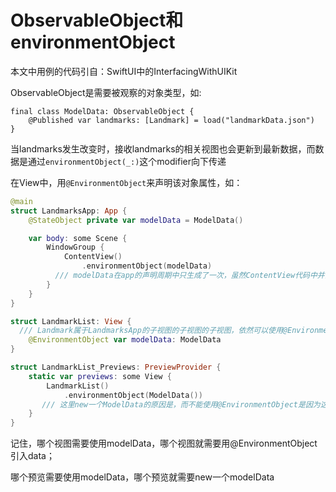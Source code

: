# ObservableObject和environmentObject

本文中用例的代码引自：SwiftUI中的InterfacingWithUIKit

ObservableObject是需要被观察的对象类型，如:

```swi
final class ModelData: ObservableObject {
    @Published var landmarks: [Landmark] = load("landmarkData.json")
}
```

当landmarks发生改变时，接收landmarks的相关视图也会更新到最新数据，而数据是通过`environmentObject(_:)`这个modifier向下传递

在View中，用`@EnvironmentObject`来声明该对象属性，如：

```swift
@main
struct LandmarksApp: App {
    @StateObject private var modelData = ModelData()

    var body: some Scene {
        WindowGroup {
            ContentView()
                .environmentObject(modelData)
          /// modelData在app的声明周期中只生成了一次，虽然ContentView代码中并没有用到modelData，但是ContentView的两个子视图都有用到，因此在ContentView实例化时，引入modelData
        }
    }
}

struct LandmarkList: View {
  /// Landmark属于LandmarksApp的子视图的子视图的子视图，依然可以使用@EnvironmentObject接收到该数据
    @EnvironmentObject var modelData: ModelData
}

struct LandmarkList_Previews: PreviewProvider {
    static var previews: some View {
        LandmarkList()     
            .environmentObject(ModelData())
       /// 这里new一个ModelData的原因是，而不能使用@EnvironmentObject是因为这里是预览视图，不参与真实的生命周期，并且static var 中无法引入正常前文中的var
    }
}
```

记住，哪个视图需要使用modelData，哪个视图就需要用@EnvironmentObject引入data；

哪个预览需要使用modelData，哪个预览就需要new一个modelData




